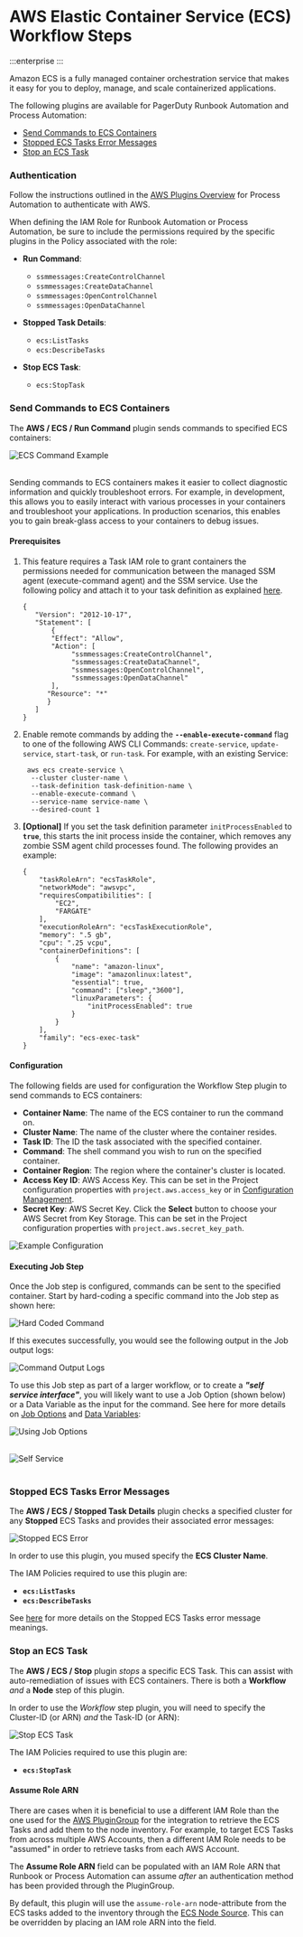 # AWS Elastic Container Service (ECS) Workflow Steps

:::enterprise
:::

Amazon ECS is a fully managed container orchestration service that makes it easy for you to deploy, manage, and scale containerized applications.

The following plugins are available for PagerDuty Runbook Automation and Process Automation:

* [Send Commands to ECS Containers](#send-commands-to-ecs-containers)
* [Stopped ECS Tasks Error Messages](#stopped-ecs-tasks-error-messages)
* [Stop an ECS Task](#stop-an-ecs-task)

### Authentication
Follow the instructions outlined in the [AWS Plugins Overview](/manual/plugins/aws-plugins-overview.html) for Process Automation to authenticate with AWS.

When defining the IAM Role for Runbook Automation or Process Automation, be sure to include the permissions required by the specific plugins in the Policy associated with the role:

* **Run Command**: 
  * `ssmmessages:CreateControlChannel`
  * `ssmmessages:CreateDataChannel`
  * `ssmmessages:OpenControlChannel`
  * `ssmmessages:OpenDataChannel`
  
* **Stopped Task Details**:
  * `ecs:ListTasks`
  * `ecs:DescribeTasks`
  
* **Stop ECS Task**:
  * `ecs:StopTask`

### Send Commands to ECS Containers

The **AWS / ECS / Run Command** plugin sends commands to specified ECS containers:

![ECS Command Example](/assets/img/aws-ecs-command-example.png)<br><br>

Sending commands to ECS containers makes it easier to collect diagnostic information and quickly troubleshoot errors. For example, in development,
this allows you to easily interact with various processes in your containers and troubleshoot your applications. In production scenarios,
this enables you to gain break-glass access to your containers to debug issues.

#### Prerequisites
1. This feature requires a Task IAM role to grant containers the permissions needed for communication between the managed SSM agent (execute-command agent) and the SSM service.
Use the following policy and attach it to your task definition as explained [here](https://docs.aws.amazon.com/AmazonECS/latest/developerguide/task-iam-roles.html).
    ```
    {
       "Version": "2012-10-17",
       "Statement": [
           {
           "Effect": "Allow",
           "Action": [
                "ssmmessages:CreateControlChannel",
                "ssmmessages:CreateDataChannel",
                "ssmmessages:OpenControlChannel",
                "ssmmessages:OpenDataChannel"
           ],
          "Resource": "*"
          }
       ]
    }
    ```
2. Enable remote commands by adding the **`--enable-execute-command`** flag to one of the following AWS CLI Commands: `create-service`, `update-service`, `start-task`, or `run-task`.
For example, with an existing Service:
    ```
     aws ecs create-service \
      --cluster cluster-name \
      --task-definition task-definition-name \
      --enable-execute-command \
      --service-name service-name \
      --desired-count 1
    ```
3. **[Optional]** If you set the task definition parameter `initProcessEnabled` to **`true`**, this starts the init process inside the container,
which removes any zombie SSM agent child processes found. The following provides an example:
    ```
    {
        "taskRoleArn": "ecsTaskRole",
        "networkMode": "awsvpc",
        "requiresCompatibilities": [
            "EC2",
            "FARGATE"
        ],
        "executionRoleArn": "ecsTaskExecutionRole",
        "memory": ".5 gb",
        "cpu": ".25 vcpu",
        "containerDefinitions": [
            {
                "name": "amazon-linux",
                "image": "amazonlinux:latest",
                "essential": true,
                "command": ["sleep","3600"],
                "linuxParameters": {
                    "initProcessEnabled": true
                }
            }
        ],
        "family": "ecs-exec-task"
    }
    ```

#### Configuration

The following fields are used for configuration the Workflow Step plugin to send commands to ECS containers:

* **Container Name**: The name of the ECS container to run the command on.
* **Cluster Name**: The name of the cluster where the container resides.
* **Task ID**: The ID the task associated with the specified container.
* **Command**: The shell command you wish to run on the specified container.
* **Container Region**: The region where the container's cluster is located.
* **Access Key ID**: AWS Access Key. This can be set in the Project configuration properties with `project.aws.access_key` or in [Configuration Management](/manual/configuration-mgmt/configmgmt.md).
* **Secret Key**: AWS Secret Key. Click the **Select** button to choose your AWS Secret from Key Storage. This can be set in the Project configuration properties with `project.aws.secret_key_path`.

![**Example Configuration**](/assets/img/aws-ecs-command-example-config.png)

#### Executing Job Step

Once the Job step is configured, commands can be sent to the specified container. Start by hard-coding a specific command into the Job step as shown here:

![Hard Coded Command](/assets/img/aws-ecs-test-hard-coded-command.png)<br>

If this executes successfully, you would see the following output in the Job output logs:

![Command Output Logs](/assets/img/aws-ecs-command-log-output.png)<br>                   

To use this Job step as part of a larger workflow, or to create a **_"self service interface"_**, you will likely want to use a Job Option (shown below) or a Data Variable
as the input for the command.  See here for more details on [Job Options](/manual/job-options) and [Data Variables](/learning/howto/passing-variables.md):

![Using Job Options](/assets/img/aws-ecs-command-job-options.png)<br><br>

![Self Service](/assets/img/aws-ecs-command-self-service.png)<br><br>

### Stopped ECS Tasks Error Messages

The **AWS / ECS / Stopped Task Details** plugin checks a specified cluster for any **Stopped** ECS Tasks and provides their associated error messages:

![Stopped ECS Error](/assets/img/aws-ecs-stopped-task-errors.png)<br>                                                     

In order to use this plugin, you mused specify the **ECS Cluster Name**.

The IAM Policies required to use this plugin are:
* **`ecs:ListTasks`**
* **`ecs:DescribeTasks`**

See [here](https://docs.aws.amazon.com/AmazonECS/latest/userguide/stopped-task-error-codes.html) for more details on the Stopped ECS Tasks error message meanings.

### Stop an ECS Task

The **AWS / ECS / Stop** plugin _stops_ a specific ECS Task. This can assist with auto-remediation of issues with ECS containers. There is both a **Workflow** _and_ a **Node** step of this plugin.

In order to use the _Workflow_ step plugin, you will need to specify the Cluster-ID (or ARN) _and_ the Task-ID (or ARN):

![Stop ECS Task](/assets/img/aws-ecs-stop-task.png)<br>

The IAM Policies required to use this plugin are:
* **`ecs:StopTask`**

#### Assume Role ARN

There are cases when it is beneficial to use a different IAM Role than the one used for the [AWS PluginGroup](/manual/plugins/aws-plugins-overview.html#setup) for the integration to retrieve the ECS Tasks and add them to the node inventory.
For example, to target ECS Tasks from across multiple AWS Accounts, then a different IAM Role needs to be "assumed" in order to retrieve tasks from each AWS Account.

The **Assume Role ARN** field can be populated with an IAM Role ARN that Runbook or Process Automation can assume _after_ an authentication method has been provided through the PluginGroup.

By default, this plugin will use the `assume-role-arn` node-attribute from the ECS tasks added to the inventory through the [ECS Node Source](/manual/projects/resource-model-sources/ecs-fargate.html). 
This can be overridden by placing an IAM role ARN into the field. 

